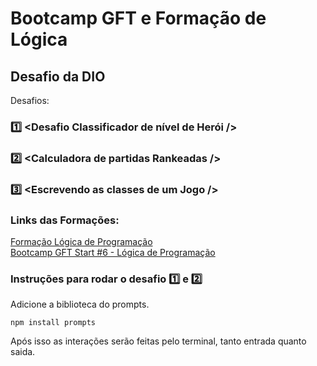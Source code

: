# Bootcamp GFT e Formação de Lógica

## Desafio da DIO

Desafios:
### 1️⃣ <Desafio Classificador de nível de Herói /\>   
### 2️⃣ <Calculadora de partidas Rankeadas /\>    
### 3️⃣ <Escrevendo as classes de um Jogo /\>

### Links das Formações:
[Formação Lógica de Programação](https://www.dio.me/curso-logica-programacao)  
[Bootcamp GFT Start #6 - Lógica de Programação](https://www.dio.me/bootcamp/gft-start-logica-de-programacao)

### Instruções para rodar o desafio 1️⃣ e 2️⃣
Adicione a biblioteca do prompts.
```
npm install prompts
```
Após isso as interações serão feitas pelo terminal, tanto entrada quanto saida.
